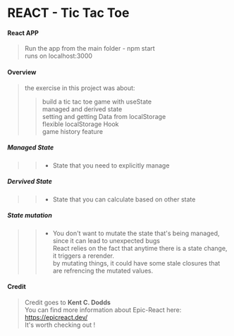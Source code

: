 # REACT - Tic Tac Toe

#### React APP
> Run the app from the main folder - npm start</br>
> runs on localhost:3000</br>

#### Overview
> the exercise in this project was about:</br>
>> build a tic tac toe game with useState</br>
>> managed and derived state</br>
>> setting and getting Data from localStorage</br>
>> flexible localStorage Hook</br>
>> game history feature</br>

##### Managed State 
>> - State that you need to explicitly manage </br>

##### Dervived State
>> - State that you can calculate based on other state</br>

##### State mutation
>> - You don't want to mutate the state that's being managed, since it can lead to unexpected bugs</br>
React relies on the fact that anytime there is a state change, it triggers a rerender. </br>
by mutating things, it could have some stale closures that are refrencing the mutated values.</br>

#### Credit
> Credit goes to **Kent C. Dodds** </br>
> You can find more information about Epic-React here:</br> 
> https://epicreact.dev/</br>
> It's worth checking out !
